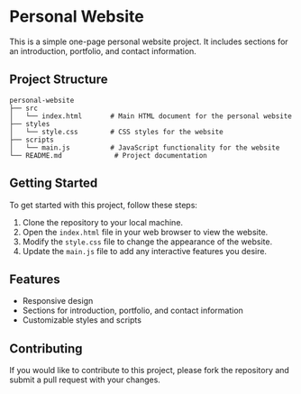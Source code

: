 # Personal Website

This is a simple one-page personal website project. It includes sections for an introduction, portfolio, and contact information.

## Project Structure

```
personal-website
├── src
│   └── index.html       # Main HTML document for the personal website
├── styles
│   └── style.css        # CSS styles for the website
├── scripts
│   └── main.js          # JavaScript functionality for the website
└── README.md             # Project documentation
```

## Getting Started

To get started with this project, follow these steps:

1. Clone the repository to your local machine.
2. Open the `index.html` file in your web browser to view the website.
3. Modify the `style.css` file to change the appearance of the website.
4. Update the `main.js` file to add any interactive features you desire.

## Features

- Responsive design
- Sections for introduction, portfolio, and contact information
- Customizable styles and scripts

## Contributing

If you would like to contribute to this project, please fork the repository and submit a pull request with your changes.